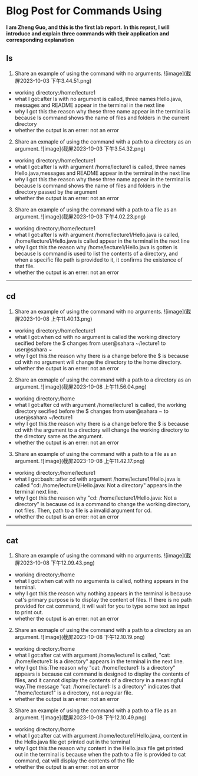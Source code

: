 # Blog Post for Commands Using 
**I am Zheng Guo, and this is the first lab report.**
**In this reprot, I will introduce and explain three commands with their application and corresponding explanation**
## ls
1. Share an example of using the command with no arguments.
![image](截屏2023-10-03 下午3.44.51.png)
* working directory:/home/lecture1
* what I got:after ls with no argument is called, three names Hello.java, messages and README appear in the terminal in the next line
* why I got this:the reason why these three name appear in the terminal is because ls command shows the name of files and folders in the current directory
* whether the output is an errer: not an error
2. Share an exmaple of using the command with a path to a directory as an argument.
![image](截屏2023-10-03 下午3.54.32.png)
* working directory:/home/lecture1
* what I got:after ls with argument /home/lecture1 is called, three names Hello.java,messages and README appear in the terminal in the next line
* why I got this:the reason why these three name appear in the terminal is because ls command shows the name of files and folders in the directory passed by the argument
* whether the output is an errer: not an error
3. Share an example of using the command with a path to a file as an argument.
![image](截屏2023-10-03 下午4.02.23.png)
* working directory:/home/lecture1
* what I got:after ls with argument /home/lecture1/Hello.java is called, /home/lecture1/Hello.java is called appear in the terminal in the next line
* why I got this:the reason why /home/lecture1/Hello.java is gotten is because ls command is used to list the contents of a directory, and when a specific file path is provided to it, it confirms the existence of that file.
* whether the output is an errer: not an error

---
## cd
1. Share an example of using the command with no arguments.
![image](截屏2023-10-08 上午11.40.13.png)
* working directory:/home/lecture1
* what I got:when cd with no argument is called the working directory secified before the $ changes from user@sahara ~/lecture1 to user@sahara ~
* why I got this:the reason why there is a change before the $ is because cd with no argument will change the directory to the home directory. 
* whether the output is an errer: not an error
2. Share an exmaple of using the command with a path to a directory as an argument.
![image](截屏2023-10-08 上午11.56.04.png)
* working directory:/home
* what I got:after cd with argument /home/lecture1 is called, the working directory secified before the $ changes from user@sahara ~ to  user@sahara ~/lecture1
* why I got this:the reason why there is a change before the $ is because cd with the argument to a directory will change the working directory to the directory same as the argument. 
* whether the output is an errer: not an error
3. Share an example of using the command with a path to a file as an argument.
![image](截屏2023-10-08 上午11.42.17.png)
* working directory:/home/lecture1
* what I got:bash: :after cd with argument /home/lecture1/Hello.java is called "cd: /home/lecture1/Hello.java: Not a directory" appears in the terminal next line.
* why I got this:the reason why "cd: /home/lecture1/Hello.java: Not a directory" is because cd is a command to change the working directory, not files. Then, path to a file is a invalid argument for cd.
* whether the output is an errer: not an error

---
## cat
1. Share an example of using the command with no arguments.
![image](截屏2023-10-08 下午12.09.43.png)
* working directory:/home
* what I got:when cat with no arguments is called, nothing appears in the terminal.
* why I got this:the reason why nothing appears in the terminal is because cat's primary purpose is to display the content of files. If there is no path provided for cat command, it will wait for you to type some text as input to print out. 
* whether the output is an errer: not an error
2. Share an exmaple of using the command with a path to a directory as an argument.
![image](截屏2023-10-08 下午12.10.19.png)
* working directory:/home
* what I got:after cat with argument /home/lecture1 is called, "cat: /home/lecture1: Is a directory" appears in the terminal in the next line. 
* why I got this:The reason why "cat: /home/lecture1: Is a directory" appears is because cat command is designed to display the contents of files, and it cannot display the contents of a directory in a meaningful way.The message "cat: /home/lecture1: Is a directory" indicates that "/home/lecture1" is a directory, not a regular file. 
* whether the output is an errer: not an error
3. Share an example of using the command with a path to a file as an argument.
![image](截屏2023-10-08 下午12.10.49.png)
* working directory:/home
* what I got:after cat with argument /home/lecture1/Hello.java, content in the Hello.java file get printed out in the terminal
* why I got this:the reason why content in the Hello.java file get printed out in the terminal is because when the path to a file is provided to cat command, cat will display the contents of the file
* whether the output is an errer: not an error

